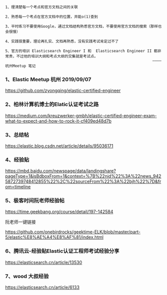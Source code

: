 ```
1、理清楚每一个考点和官方文档之间的关联

2、熟悉每一个考点在官方文档中的位置，并能o(1)查到

3、平时练习不要使用Google，通过文档结构熟悉官方文档，不要使用官方文档的搜索（那样也会很慢）

4、实践很重要，理论再扎实、文档再熟悉，没有实践考试肯定过不了

5、官方的培训 Elasticsearch Engineer I 和  Elasticsearch Engineer II 都非常贵，不过他的培训大纲和考点大纲的交集就是考试点。
                                                                  ————杭州Meetup 笔记
```


### 1、Elastic Meetup 杭州 2019/09/07
https://github.com/zyongqing/elastic-certified-engineer

### 2、柏林计算机博士的Elatic认证考试之路
https://medium.com/kreuzwerker-gmbh/elastic-certified-engineer-exam-what-to-expect-and-how-to-rock-it-cf409ed48d7b

### 3、总结帖
https://elastic.blog.csdn.net/article/details/95036171 

### 4、经验贴
https://mbd.baidu.com/newspage/data/landingshare?pageType=1&isBdboxFrom=1&context=%7B%22nid%22%3A%22news_9425872739748412855%22%2C%22sourceFrom%22%3A%22bjh%22%7D&from=timeline 

### 5、极客时间阮老师经验帖
https://time.geekbang.org/course/detail/197-142584 

阮老师一键链接

https://github.com/onebirdrocks/geektime-ELK/blob/master/part-5/elastic%E8%AE%A4%E8%AF%81/index.html 

### 6、腾讯云-经验贴Elastic认证工程师考试经验分享
https://elasticsearch.cn/article/13530

### 7、wood 大叔经验
https://elasticsearch.cn/article/6133
